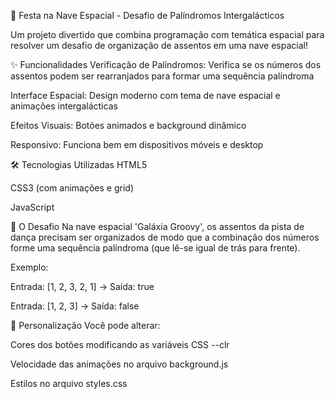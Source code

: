 🚀 Festa na Nave Espacial - Desafio de Palíndromos Intergalácticos


Um projeto divertido que combina programação com temática espacial para resolver um desafio de organização de assentos em uma nave espacial!

✨ Funcionalidades
Verificação de Palíndromos: Verifica se os números dos assentos podem ser rearranjados para formar uma sequência palíndroma

Interface Espacial: Design moderno com tema de nave espacial e animações intergalácticas

Efeitos Visuais: Botões animados e background dinâmico

Responsivo: Funciona bem em dispositivos móveis e desktop

🛠 Tecnologias Utilizadas
HTML5

CSS3 (com animações e grid)

JavaScript

🎯 O Desafio
Na nave espacial 'Galáxia Groovy', os assentos da pista de dança precisam ser organizados de modo que a combinação dos números forme uma sequência palíndroma (que lê-se igual de trás para frente).

Exemplo:

Entrada: [1, 2, 3, 2, 1] → Saída: true

Entrada: [1, 2, 3] → Saída: false



🎨 Personalização
Você pode alterar:

Cores dos botões modificando as variáveis CSS --clr

Velocidade das animações no arquivo background.js

Estilos no arquivo styles.css

